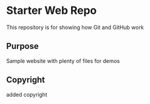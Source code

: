 # Starter Web Repo

This repository is for showing how Git and GitHub work

## Purpose

Sample website with plenty of files for demos

## Copyright
 added copyright 
